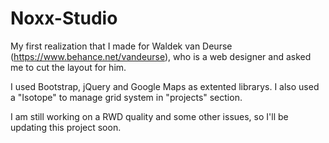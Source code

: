 # Noxx-Studio
My first realization that I made for Waldek van Deurse (https://www.behance.net/vandeurse), who is a web designer and asked me to cut the layout for him.

I used Bootstrap, jQuery and Google Maps as extented librarys. I also used a "Isotope" to manage grid system in "projects" section.

I am still working on a RWD quality and some other issues, so I'll be updating this project soon.
